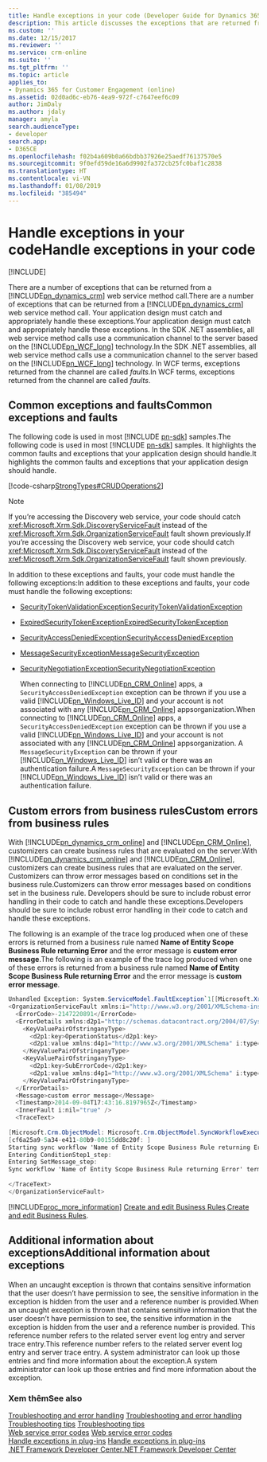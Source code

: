 ```yaml
---
title: Handle exceptions in your code (Developer Guide for Dynamics 365 for Customer Engagement)| MicrosoftDocs
description: This article discusses the exceptions that are returned from a Dynamics 365 for Customer Engagement web service method call. The sample in this article highlights the common faults and exceptions that your application design should handle.
ms.custom: ''
ms.date: 12/15/2017
ms.reviewer: ''
ms.service: crm-online
ms.suite: ''
ms.tgt_pltfrm: ''
ms.topic: article
applies_to:
- Dynamics 365 for Customer Engagement (online)
ms.assetid: 02d0ad6c-eb76-4ea9-972f-c7647eef6c09
author: JimDaly
ms.author: jdaly
manager: amyla
search.audienceType:
- developer
search.app:
- D365CE
ms.openlocfilehash: f02b4a609b0a66bdbb37926e25aedf76137570e5
ms.sourcegitcommit: 9f0efd59de16a6d9902fa372cb25fc0baf1c2838
ms.translationtype: HT
ms.contentlocale: vi-VN
ms.lasthandoff: 01/08/2019
ms.locfileid: "385494"
---
```

# <a name="handle-exceptions-in-your-code"></a><span data-ttu-id="8b968-104">Handle exceptions in your code</span><span class="sxs-lookup"><span data-stu-id="8b968-104">Handle exceptions in your code</span></span>

[!INCLUDE[](../../includes/cc_applies_to_update_9_0_0.md)]

<span data-ttu-id="8b968-105">There are a number of exceptions that can be returned from a [!INCLUDE[pn_dynamics_crm](../../includes/pn-dynamics-crm.md)] web service method call.</span><span class="sxs-lookup"><span data-stu-id="8b968-105">There are a number of exceptions that can be returned from a [!INCLUDE[pn_dynamics_crm](../../includes/pn-dynamics-crm.md)] web service method call.</span></span> <span data-ttu-id="8b968-106">Your application design must catch and appropriately handle these exceptions.</span><span class="sxs-lookup"><span data-stu-id="8b968-106">Your application design must catch and appropriately handle these exceptions.</span></span> <span data-ttu-id="8b968-107">In the SDK .NET assemblies, all web service method calls use a communication channel to the server based on the [!INCLUDE[pn_WCF_long](../../includes/pn-wcf-long.md)] technology.</span><span class="sxs-lookup"><span data-stu-id="8b968-107">In the SDK .NET assemblies, all web service method calls use a communication channel to the server based on the [!INCLUDE[pn_WCF_long](../../includes/pn-wcf-long.md)] technology.</span></span> <span data-ttu-id="8b968-108">In WCF terms, exceptions returned from the channel are called *faults*.</span><span class="sxs-lookup"><span data-stu-id="8b968-108">In WCF terms, exceptions returned from the channel are called *faults*.</span></span>  

<a name="BKMK_Common"></a>   

## <a name="common-exceptions-and-faults"></a><span data-ttu-id="8b968-109">Common exceptions and faults</span><span class="sxs-lookup"><span data-stu-id="8b968-109">Common exceptions and faults</span></span>  

 <span data-ttu-id="8b968-110">The following code is used in most [!INCLUDE [pn-sdk](../../includes/pn-sdk.md)] samples.</span><span class="sxs-lookup"><span data-stu-id="8b968-110">The following code is used in most [!INCLUDE [pn-sdk](../../includes/pn-sdk.md)] samples.</span></span> <span data-ttu-id="8b968-111">It highlights the common faults and exceptions that your application design should handle.</span><span class="sxs-lookup"><span data-stu-id="8b968-111">It highlights the common faults and exceptions that your application design should handle.</span></span>  
  
 [!code-csharp[StrongTypes#CRUDOperations2](../../snippets/csharp/CRMV8/strongtypes/cs/crudoperations2.cs#crudoperations2)]  
  
> [!NOTE]
>  <span data-ttu-id="8b968-112">If you’re accessing the Discovery web service, your code should catch <xref:Microsoft.Xrm.Sdk.DiscoveryServiceFault> instead of the <xref:Microsoft.Xrm.Sdk.OrganizationServiceFault> fault shown previously.</span><span class="sxs-lookup"><span data-stu-id="8b968-112">If you’re accessing the Discovery web service, your code should catch <xref:Microsoft.Xrm.Sdk.DiscoveryServiceFault> instead of the <xref:Microsoft.Xrm.Sdk.OrganizationServiceFault> fault shown previously.</span></span>  
  
 <span data-ttu-id="8b968-113">In addition to these exceptions and faults, your code must handle the following exceptions:</span><span class="sxs-lookup"><span data-stu-id="8b968-113">In addition to these exceptions and faults, your code must handle the following exceptions:</span></span>  
  
- [<span data-ttu-id="8b968-114">SecurityTokenValidationException</span><span class="sxs-lookup"><span data-stu-id="8b968-114">SecurityTokenValidationException</span></span>](https://msdn.microsoft.com/library/system.identitymodel.tokens.securitytokenvalidationexception.aspx)  
  
- [<span data-ttu-id="8b968-115">ExpiredSecurityTokenException</span><span class="sxs-lookup"><span data-stu-id="8b968-115">ExpiredSecurityTokenException</span></span>](https://msdn.microsoft.com/library/system.servicemodel.security.expiredsecuritytokenexception.aspx)  
  
- [<span data-ttu-id="8b968-116">SecurityAccessDeniedException</span><span class="sxs-lookup"><span data-stu-id="8b968-116">SecurityAccessDeniedException</span></span>](https://msdn.microsoft.com/library/system.servicemodel.security.securityaccessdeniedexception.aspx)  
  
- [<span data-ttu-id="8b968-117">MessageSecurityException</span><span class="sxs-lookup"><span data-stu-id="8b968-117">MessageSecurityException</span></span>](https://msdn.microsoft.com/library/system.servicemodel.security.messagesecurityexception.aspx)  
  
- [<span data-ttu-id="8b968-118">SecurityNegotiationException</span><span class="sxs-lookup"><span data-stu-id="8b968-118">SecurityNegotiationException</span></span>](https://msdn.microsoft.com/library/system.servicemodel.security.securitynegotiationexception.aspx)  
  
  <span data-ttu-id="8b968-119">When connecting to [!INCLUDE[pn_CRM_Online](../../includes/pn-crm-online.md)] apps, a `SecurityAccessDeniedException` exception can be thrown if you use a valid [!INCLUDE[pn_Windows_Live_ID](../../includes/pn-windows-live-id.md)] and your account is not associated with any [!INCLUDE[pn_CRM_Online](../../includes/pn-crm-online.md)] appsorganization.</span><span class="sxs-lookup"><span data-stu-id="8b968-119">When connecting to [!INCLUDE[pn_CRM_Online](../../includes/pn-crm-online.md)] apps, a `SecurityAccessDeniedException` exception can be thrown if you use a valid [!INCLUDE[pn_Windows_Live_ID](../../includes/pn-windows-live-id.md)] and your account is not associated with any [!INCLUDE[pn_CRM_Online](../../includes/pn-crm-online.md)] appsorganization.</span></span> <span data-ttu-id="8b968-120">A `MessageSecurityException` can be thrown if your [!INCLUDE[pn_Windows_Live_ID](../../includes/pn-windows-live-id.md)] isn’t valid or there was an authentication failure.</span><span class="sxs-lookup"><span data-stu-id="8b968-120">A `MessageSecurityException` can be thrown if your [!INCLUDE[pn_Windows_Live_ID](../../includes/pn-windows-live-id.md)] isn’t valid or there was an authentication failure.</span></span>  
  
<a name="BKMK_BusinessRuleErrors"></a>

## <a name="custom-errors-from-business-rules"></a><span data-ttu-id="8b968-121">Custom errors from business rules</span><span class="sxs-lookup"><span data-stu-id="8b968-121">Custom errors from business rules</span></span>
 
 <span data-ttu-id="8b968-122">With [!INCLUDE[pn_dynamics_crm_online](../../includes/pn-dynamics-crm-online.md)] and [!INCLUDE[pn_CRM_Online](../../includes/pn-crm-online.md)], customizers can create business rules that are evaluated on the server.</span><span class="sxs-lookup"><span data-stu-id="8b968-122">With [!INCLUDE[pn_dynamics_crm_online](../../includes/pn-dynamics-crm-online.md)] and [!INCLUDE[pn_CRM_Online](../../includes/pn-crm-online.md)], customizers can create business rules that are evaluated on the server.</span></span> <span data-ttu-id="8b968-123">Customizers can throw error messages based on conditions set in the business rule.</span><span class="sxs-lookup"><span data-stu-id="8b968-123">Customizers can throw error messages based on conditions set in the business rule.</span></span> <span data-ttu-id="8b968-124">Developers should be sure to include robust error handling in their code to catch and handle these exceptions.</span><span class="sxs-lookup"><span data-stu-id="8b968-124">Developers should be sure to include robust error handling in their code to catch and handle these exceptions.</span></span>  
  
 <span data-ttu-id="8b968-125">The following is an example of the trace log produced when one of these errors is returned from a business rule named **Name of Entity Scope Business Rule returning Error** and the error message is **custom error message**.</span><span class="sxs-lookup"><span data-stu-id="8b968-125">The following is an example of the trace log produced when one of these errors is returned from a business rule named **Name of Entity Scope Business Rule returning Error** and the error message is **custom error message**.</span></span>  
  
```csharp
Unhandled Exception: System.ServiceModel.FaultException`1[[Microsoft.Xrm.Sdk.OrganizationServiceFault, Microsoft.Xrm.Sdk, Version=7.0.0.0, Culture=neutral, PublicKeyToken=31bf3856ad364e35]]: custom error messageDetail:   
<OrganizationServiceFault xmlns:i="http://www.w3.org/2001/XMLSchema-instance" xmlns="http://schemas.microsoft.com/xrm/2011/Contracts">  
  <ErrorCode>-2147220891</ErrorCode>  
  <ErrorDetails xmlns:d2p1="http://schemas.datacontract.org/2004/07/System.Collections.Generic">  
    <KeyValuePairOfstringanyType>  
      <d2p1:key>OperationStatus</d2p1:key>  
      <d2p1:value xmlns:d4p1="http://www.w3.org/2001/XMLSchema" i:type="d4p1:string">0</d2p1:value>  
    </KeyValuePairOfstringanyType>  
    <KeyValuePairOfstringanyType>  
      <d2p1:key>SubErrorCode</d2p1:key>  
      <d2p1:value xmlns:d4p1="http://www.w3.org/2001/XMLSchema" i:type="d4p1:string">-2146233088</d2p1:value>  
    </KeyValuePairOfstringanyType>  
  </ErrorDetails>  
  <Message>custom error message</Message>  
  <Timestamp>2014-09-04T17:43:16.8197965Z</Timestamp>  
  <InnerFault i:nil="true" />  
  <TraceText>  
  
[Microsoft.Crm.ObjectModel: Microsoft.Crm.ObjectModel.SyncWorkflowExecutionPlugin]  
[cf6a25a9-5a34-e411-80b9-00155dd8c20f: ]  
Starting sync workflow 'Name of Entity Scope Business Rule returning Error', Id: c76a25a9-5a34-e411-80b9-00155dd8c20f  
Entering ConditionStep1_step:   
Entering SetMessage_step:   
Sync workflow 'Name of Entity Scope Business Rule returning Error' terminated with error 'custom error message'  
  
</TraceText>  
</OrganizationServiceFault>  
```  
  
 [!INCLUDE[proc_more_information](../../includes/proc-more-information.md)] <span data-ttu-id="8b968-126">[Create and edit Business Rules](https://technet.microsoft.com/library/dn531086.aspx).</span><span class="sxs-lookup"><span data-stu-id="8b968-126">[Create and edit Business Rules](https://technet.microsoft.com/library/dn531086.aspx).</span></span>  
  
<a name="BKMK_AdditionalInfo"></a>   
## <a name="additional-information-about-exceptions"></a><span data-ttu-id="8b968-127">Additional information about exceptions</span><span class="sxs-lookup"><span data-stu-id="8b968-127">Additional information about exceptions</span></span>  
 <span data-ttu-id="8b968-128">When an uncaught exception is thrown that contains sensitive information that the user doesn’t have permission to see, the sensitive information in the exception is hidden from the user and a reference number is provided.</span><span class="sxs-lookup"><span data-stu-id="8b968-128">When an uncaught exception is thrown that contains sensitive information that the user doesn’t have permission to see, the sensitive information in the exception is hidden from the user and a reference number is provided.</span></span> <span data-ttu-id="8b968-129">This reference number refers to the related server event log entry and server trace entry.</span><span class="sxs-lookup"><span data-stu-id="8b968-129">This reference number refers to the related server event log entry and server trace entry.</span></span> <span data-ttu-id="8b968-130">A system administrator can look up those entries and find more information about the exception.</span><span class="sxs-lookup"><span data-stu-id="8b968-130">A system administrator can look up those entries and find more information about the exception.</span></span>  
  
### <a name="see-also"></a><span data-ttu-id="8b968-131">Xem thêm</span><span class="sxs-lookup"><span data-stu-id="8b968-131">See also</span></span>  
 <span data-ttu-id="8b968-132">[Troubleshooting and error handling](troubleshooting-error-handling.md) </span><span class="sxs-lookup"><span data-stu-id="8b968-132">[Troubleshooting and error handling](troubleshooting-error-handling.md) </span></span>  
 <span data-ttu-id="8b968-133">[Troubleshooting tips](troubleshooting-tips.md) </span><span class="sxs-lookup"><span data-stu-id="8b968-133">[Troubleshooting tips](troubleshooting-tips.md) </span></span>  
 <span data-ttu-id="8b968-134">[Web service error codes](web-service-error-codes.md) </span><span class="sxs-lookup"><span data-stu-id="8b968-134">[Web service error codes](web-service-error-codes.md) </span></span>  
 <span data-ttu-id="8b968-135">[Handle exceptions in plug-ins](../handle-exceptions-plugins.md) </span><span class="sxs-lookup"><span data-stu-id="8b968-135">[Handle exceptions in plug-ins](../handle-exceptions-plugins.md) </span></span>  
 [<span data-ttu-id="8b968-136">.NET Framework Developer Center</span><span class="sxs-lookup"><span data-stu-id="8b968-136">.NET Framework Developer Center</span></span>](https://msdn.microsoft.com/netframework/aa663324.aspx)
